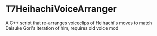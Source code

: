 # T7HeihachiVoiceArranger
A C++ script that re-arranges voiceclips of Heihachi's moves to match Daisuke Gori's iteration of him, requires old voice mod
